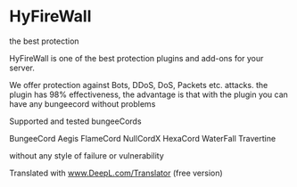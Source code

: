 # HyFireWall
the best protection


HyFireWall is one of the best protection plugins and add-ons for your server.

We offer protection against Bots, DDoS, DoS, Packets etc. attacks.
the plugin has 98% effectiveness, the advantage is that with the plugin you can have any bungeecord without problems

Supported and tested bungeeCords

BungeeCord
Aegis
FlameCord
NullCordX
HexaCord
WaterFall
Travertine

without any style of failure or vulnerability

Translated with www.DeepL.com/Translator (free version)
